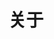 ---
layout: page
title: 关于
nav: true
nav_order: 3
dropdown: true
children: 
    - title: cv
      permalink: /cv/

    - title: divider
    - title: repositories
      permalink: /repositories/

    - title: divider
    - title: projects
      permalink: /projects/

---
